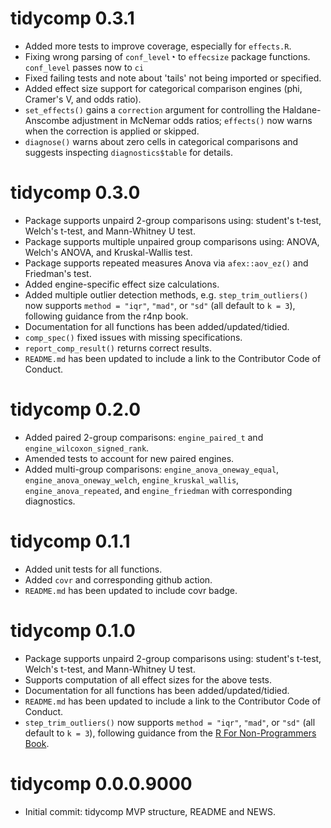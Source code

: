 # tidycomp 0.3.1

* Added more tests to improve coverage, especially for `effects.R`.
* Fixing wrong parsing of `conf_level`◔ to `effecsize` package functions. `conf_level` passes now to `ci`
* Fixed failing tests and note about 'tails' not being imported or specified.
* Added effect size support for categorical comparison engines (phi, Cramer's V, and odds ratio).
* `set_effects()` gains a `correction` argument for controlling the
  Haldane-Anscombe adjustment in McNemar odds ratios; `effects()` now
  warns when the correction is applied or skipped.
* `diagnose()` warns about zero cells in categorical comparisons and suggests
  inspecting `diagnostics$table` for details.

# tidycomp 0.3.0

* Package supports unpaird 2-group comparisons using: student's t-test, Welch's t-test, and Mann-Whitney U test.
* Package supports multiple unpaired group comparisons using: ANOVA, Welch's ANOVA, and Kruskal-Wallis test.
* Package supports repeated measures Anova via `afex::aov_ez()` and Friedman's test.
* Added engine-specific effect size calculations.
* Added multiple outlier detection methods, e.g. `step_trim_outliers()` now supports `method = "iqr"`, `"mad"`, or `"sd"` (all default to `k = 3`), following guidance from the r4np book.
* Documentation for all functions has been added/updated/tidied.
* `comp_spec()` fixed issues with missing specifications.
* `report_comp_result()` returns correct results.
* `README.md` has been updated to include a link to the Contributor Code of Conduct.

# tidycomp 0.2.0

* Added paired 2-group comparisons: `engine_paired_t` and `engine_wilcoxon_signed_rank`.
* Amended tests to account for new paired engines.
* Added multi-group comparisons: `engine_anova_oneway_equal`,
  `engine_anova_oneway_welch`, `engine_kruskal_wallis`,
  `engine_anova_repeated`, and `engine_friedman` with corresponding diagnostics.

# tidycomp 0.1.1

* Added unit tests for all functions.
* Added `covr` and corresponding github action.
* `README.md` has been updated to include covr badge.

# tidycomp 0.1.0

* Package supports unpaird 2-group comparisons using: student's t-test,
  Welch's t-test, and Mann-Whitney U test.
* Supports computation of all effect sizes for the above tests.
* Documentation for all functions has been added/updated/tidied.
* `README.md` has been updated to include a link to the Contributor Code of Conduct.
* `step_trim_outliers()` now supports `method = "iqr"`, `"mad"`, or `"sd"`
  (all default to `k = 3`), following guidance from the [R For Non-Programmers Book](https://r4np.com).

# tidycomp 0.0.0.9000

* Initial commit: tidycomp MVP structure, README and NEWS.
